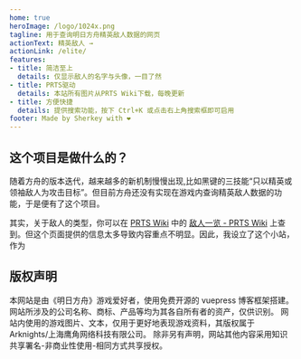 ```yaml
---
home: true
heroImage: /logo/1024x.png
tagline: 用于查询明日方舟精英敌人数据的网页
actionText: 精英敌人 →
actionLink: /elite/
features:
- title: 简洁至上
  details: 仅显示敌人的名字与头像，一目了然
- title: PRTS驱动
  details: 本站所有图片从PRTS Wiki下载，每晚更新
- title: 方便快捷
  details: 提供搜索功能，按下 Ctrl+K 或点击右上角搜索框即可启用
footer: Made by Sherkey with ❤
---
```


## 这个项目是做什么的？

随着方舟的版本迭代，越来越多的新机制慢慢出现,比如黑键的三技能“只以精英或领袖敌人为攻击目标”。但目前方舟还没有实现在游戏内查询精英敌人数据的功能，于是便有了这个项目。

其实，关于敌人的类型，你可以在 [PRTS Wiki](https://prts.wiki) 中的 [敌人一览 - PRTS Wiki](https://prts.wiki/w/敌人一览) 上查到。但这个页面提供的信息太多导致内容重点不明显。因此，我设立了这个小站，作为





## 版权声明

本网站是由《明日方舟》游戏爱好者，使用免费开源的 vuepress 博客框架搭建。网站所涉及的公司名称、商标、产品等均为其各自所有者的资产，仅供识别。
网站内使用的游戏图片、文本，仅用于更好地表现游戏资料，其版权属于 Arknights/上海鹰角网络科技有限公司。
除非另有声明，网站其他内容采用知识共享署名-非商业性使用-相同方式共享授权。